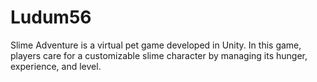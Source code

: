 # Ludum56
Slime Adventure is a virtual pet game developed in Unity. In this game, players care for a customizable slime character by managing its hunger, experience, and level.
